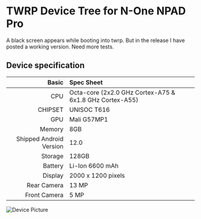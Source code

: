 # TWRP Device Tree for N-One NPAD Pro

A black screen appears while booting into twrp. But in the release I have posted a working version. Need more tests.


## Device specification

Basic   | Spec Sheet
-------:|:------------------------
CPU     | Octa-core (2x2.0 GHz Cortex-A75 & 6x1.8 GHz Cortex-A55)
CHIPSET | UNISOC T616
GPU     | Mali G57MP1
Memory  | 8GB
Shipped Android Version | 12.0
Storage | 128GB
Battery | Li-Ion 6600 mAh
Display | 2000 x 1200 pixels
Rear Camera  | 13 MP
Front Camera | 5 MP

![Device Picture](https://www.xiaomitoday.it/wp-content/uploads/2023/02/N-one-Npad-Pro-ev.jpg)
